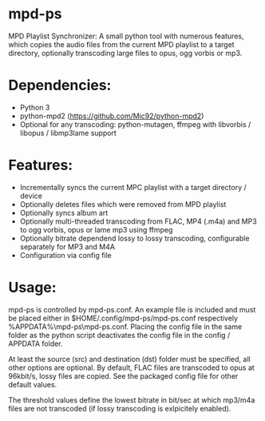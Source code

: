 # mpd-ps
MPD Playlist Synchronizer: A small python tool with numerous features, which copies the audio files from the current MPD playlist to a target directory, optionally transcoding large files to opus, ogg vorbis or mp3. 

Dependencies:
=============
- Python 3
- python-mpd2 (https://github.com/Mic92/python-mpd2)
- Optional for any transcoding: python-mutagen, ffmpeg with libvorbis / libopus / libmp3lame support

Features:
============
- Incrementally syncs the current MPC playlist with a target directory / device
- Optionally deletes files which were removed from MPD playlist
- Optionally syncs album art
- Optionally multi-threaded transcoding from FLAC, MP4 (.m4a) and MP3 to ogg vorbis, opus or lame mp3 using ffmpeg
- Optionally bitrate dependend lossy to lossy transcoding, configurable separately for MP3 and M4A
- Configuration via config file 

Usage:
============
mpd-ps is controlled by mpd-ps.conf. An example file is included and must be placed either in $HOME/.config/mpd-ps/mpd-ps.conf respectively %APPDATA%\mpd-ps\mpd-ps.conf. Placing the config file in the same folder as the python script deactivates the config file in the config / APPDATA folder.

At least the source (src) and destination (dst) folder must be specified, all other options are optional. By default, FLAC files are transcoded to opus at 96kbit/s, lossy files are copied. See the packaged config file for other default values. 

The threshold values define the lowest bitrate in bit/sec at which mp3/m4a files are not transcoded (if lossy transcoding is exlpicitely enabled).

